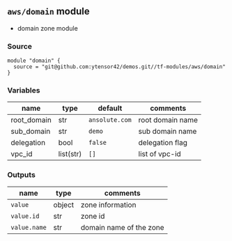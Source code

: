 ## `aws/domain` module

- domain zone module

### Source
  ```
  module "domain" {
    source = "git@github.com:ytensor42/demos.git//tf-modules/aws/domain"
  }
  ```

### Variables

  |name|type|default|comments|
  |---|---|---|---|
  |root_domain|str|`ansolute.com`|root domain name|
  |sub_domain|str|`demo`|sub domain name|
  |delegation|bool|`false`|delegation flag|
  |vpc_id|list(str)|`[]`|list of vpc-id|


### Outputs

  |name|type|comments|
  |---|---|---|
  |`value`|object|zone information|
  |`value.id`|str|zone id|
  |`value.name`|str|domain name of the zone|
